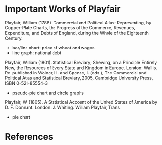 # Important Works of Playfair

Playfair, William (1786). Commercial and Political Atlas: Representing, by Copper-Plate Charts, the
Progress of the Commerce, Revenues, Expenditure, and Debts of England, during the Whole of the
Eighteenth Century.

  - bar/line chart: price of wheat and wages
  - line graph: national debt

Playfair, William (1801). Statistical Breviary; Shewing, on a Principle Entirely New, the Resources
of Every State and Kingdom in Europe. London: Wallis. Re-published in Wainer, H. and Spence,
I. (eds.), The Commercial and Political Atlas and Statistical Breviary, 2005, Cambridge University
Press, ISBN 0-521-85554-3

- pseudo-pie chart and circle graphs

Playfair, W. (1805). A Statistical Account of the United States of America by D. F. Donnant. London:
J. Whiting. William Playfair, Trans

- pie chart 

# References


